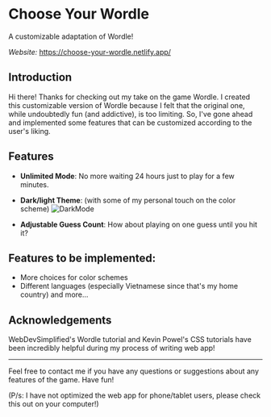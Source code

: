 # Choose Your Wordle
A customizable adaptation of Wordle!

_Website:_ https://choose-your-wordle.netlify.app/

## Introduction
Hi there! Thanks for checking out my take on the game Wordle. I created this customizable version of Wordle because I felt that the original one, while undoubtedly fun (and addictive), is too limiting. So, I've gone ahead and implemented some features that can be customized according to the user's liking.

## Features
- **Unlimited Mode**: No more waiting 24 hours just to play for a few minutes.

- **Dark/light Theme**: (with some of my personal touch on the color scheme)
![DarkMode](https://user-images.githubusercontent.com/93021862/171053554-0c0d41b9-8abe-473c-93c2-5d5c13638599.gif)


- **Adjustable Guess Count**: How about playing on one guess until you hit it?

## Features to be implemented:
- More choices for color schemes
- Different languages (especially Vietnamese since that's my home country)
and more...

## Acknowledgements
WebDevSimplified's Wordle tutorial and Kevin Powel's CSS tutorials have been incredibly helpful during my process of writing web app!

---

Feel free to contact me if you have any questions or suggestions about any features of the game. Have fun!

(P/s: I have not optimized the web app for phone/tablet users, please check this out on your computer!)
